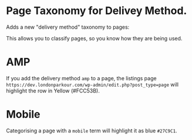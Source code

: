# Page Taxonomy for Delivey Method.

Adds a new "delivery method" taxonomy to pages:

This allows you to classify pages, so you know how they are being used.

# AMP

If you add the delivery method `amp` to a page, the listings page `https://dev.londonparkour.com/wp-admin/edit.php?post_type=page` will highlight the row in Yellow (#FCC53B).

# Mobile

Categorising a page with a `mobile` term will highlight it as blue `#27C9C1`.